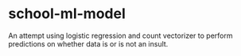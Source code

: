 # school-ml-model
An attempt using logistic regression and count vectorizer to perform predictions on whether data is or is not an insult.
